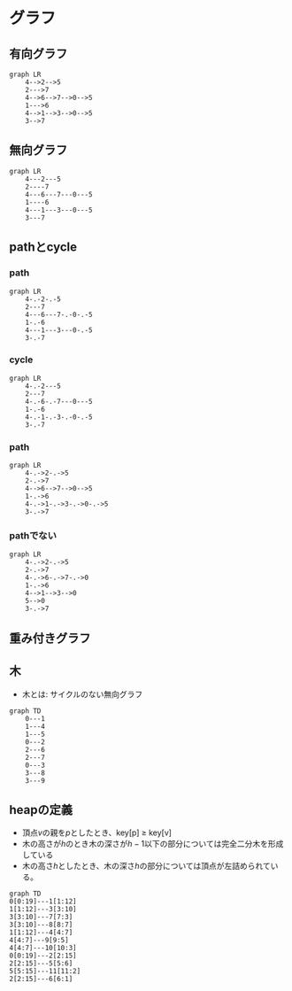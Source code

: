 # グラフ

## 有向グラフ


```mermaid
graph LR
    4-->2-->5
    2--->7
    4-->6-->7-->0-->5
    1--->6
    4-->1-->3-->0-->5
    3-->7 
```

## 無向グラフ

```mermaid
graph LR
    4---2---5
    2----7
    4---6---7---0---5
    1----6
    4---1---3---0---5
    3---7
```

## pathとcycle

### path

```mermaid
graph LR
    4-.-2-.-5
    2---7
    4---6---7-.-0-.-5
    1-.-6
    4---1---3---0-.-5
    3-.-7
```
### cycle
```mermaid
graph LR
    4-.-2---5
    2---7
    4-.-6-.-7---0---5
    1-.-6
    4-.-1-.-3-.-0-.-5
    3-.-7
```

### path
```mermaid
graph LR
    4-.->2-.->5
    2-.->7
    4-->6-->7-->0-->5
    1-.->6
    4-.->1-.->3-.->0-.->5
    3-.->7
```

### pathでない
```mermaid
graph LR
    4-.->2-.->5
    2-.->7
    4-.->6-.->7-.->0
    1-.->6
    4-->1-->3-->0
    5-->0 
    3-.->7
```

## 重み付きグラフ

## 木

- 木とは: サイクルのない無向グラフ 

```mermaid
graph TD
    0---1 
    1---4
    1---5
    0---2
    2---6
    2---7
    0---3
    3---8
    3---9
```

## heapの定義

- 頂点$v$の親を$p$としたとき、key[p] $\ge$ key[v]
- 木の高さが$h$のとき木の深さが$h - 1$以下の部分については完全二分木を形成している
- 木の高さ$h$としたとき、木の深さ$h$の部分については頂点が左詰められている。 

```mermaid
graph TD
0[0:19]---1[1:12]
1[1:12]---3[3:10]
3[3:10]---7[7:3]
3[3:10]---8[8:7]
1[1:12]---4[4:7]
4[4:7]---9[9:5]
4[4:7]---10[10:3]
0[0:19]---2[2:15]
2[2:15]---5[5:6]
5[5:15]---11[11:2]
2[2:15]---6[6:1]
```
